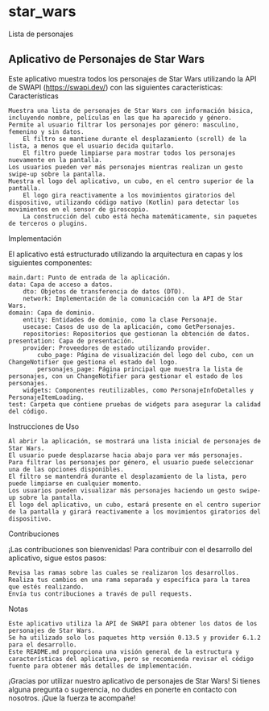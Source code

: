 # star_wars

Lista de personajes

## Aplicativo de Personajes de Star Wars

Este aplicativo muestra todos los personajes de Star Wars utilizando la API de SWAPI (https://swapi.dev/) con las siguientes características:
Características

    Muestra una lista de personajes de Star Wars con información básica, incluyendo nombre, películas en las que ha aparecido y género.
    Permite al usuario filtrar los personajes por género: masculino, femenino y sin datos.
        El filtro se mantiene durante el desplazamiento (scroll) de la lista, a menos que el usuario decida quitarlo.
        El filtro puede limpiarse para mostrar todos los personajes nuevamente en la pantalla.
    Los usuarios pueden ver más personajes mientras realizan un gesto swipe-up sobre la pantalla.
    Muestra el logo del aplicativo, un cubo, en el centro superior de la pantalla.
        El logo gira reactivamente a los movimientos giratorios del dispositivo, utilizando código nativo (Kotlin) para detectar los movimientos en el sensor de giroscopio.
        La construcción del cubo está hecha matemáticamente, sin paquetes de terceros o plugins.

Implementación

El aplicativo está estructurado utilizando la arquitectura en capas y los siguientes componentes:

    main.dart: Punto de entrada de la aplicación.
    data: Capa de acceso a datos.
        dto: Objetos de transferencia de datos (DTO).
        network: Implementación de la comunicación con la API de Star Wars.
    domain: Capa de dominio.
        entity: Entidades de dominio, como la clase Personaje.
        usecase: Casos de uso de la aplicación, como GetPersonajes.
        repositories: Repositorios que gestionan la obtención de datos.
    presentation: Capa de presentación.
        provider: Proveedores de estado utilizando provider.
            cubo_page: Página de visualización del logo del cubo, con un ChangeNotifier que gestiona el estado del logo.
            personajes_page: Página principal que muestra la lista de personajes, con un ChangeNotifier para gestionar el estado de los personajes.
        widgets: Componentes reutilizables, como PersonajeInfoDetalles y PersonajeItemLoading.
    test: Carpeta que contiene pruebas de widgets para asegurar la calidad del código.

Instrucciones de Uso

    Al abrir la aplicación, se mostrará una lista inicial de personajes de Star Wars.
    El usuario puede desplazarse hacia abajo para ver más personajes.
    Para filtrar los personajes por género, el usuario puede seleccionar una de las opciones disponibles.
    El filtro se mantendrá durante el desplazamiento de la lista, pero puede limpiarse en cualquier momento.
    Los usuarios pueden visualizar más personajes haciendo un gesto swipe-up sobre la pantalla.
    El logo del aplicativo, un cubo, estará presente en el centro superior de la pantalla y girará reactivamente a los movimientos giratorios del dispositivo.

Contribuciones

¡Las contribuciones son bienvenidas! Para contribuir con el desarrollo del aplicativo, sigue estos pasos:

    Revisa las ramas sobre las cuales se realizaron los desarrollos.
    Realiza tus cambios en una rama separada y específica para la tarea que estés realizando.
    Envía tus contribuciones a través de pull requests.

Notas

    Este aplicativo utiliza la API de SWAPI para obtener los datos de los personajes de Star Wars.
    Se ha utilizado solo los paquetes http versión 0.13.5 y provider 6.1.2 para el desarrollo.
    Este README.md proporciona una visión general de la estructura y características del aplicativo, pero se recomienda revisar el código fuente para obtener más detalles de implementación.

¡Gracias por utilizar nuestro aplicativo de personajes de Star Wars! Si tienes alguna pregunta o sugerencia, no dudes en ponerte en contacto con nosotros. ¡Que la fuerza te acompañe!